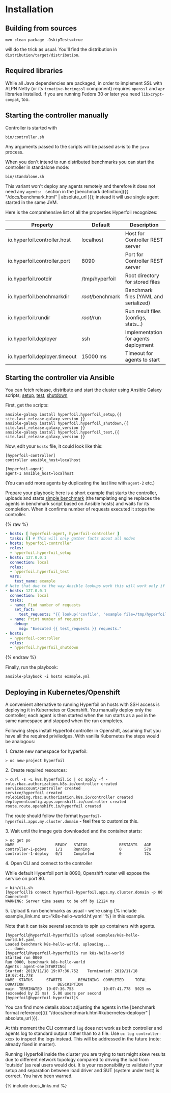 # Installation

## Building from sources

```
mvn clean package -DskipTests=true
```
will do the trick as usual. You'll find the distribution in `distribution/target/distribution`.

## Required libraries

While all Java dependencies are packaged, in order to implement SSL with ALPN Netty (or its `tcnative-boringssl` component) requires `openssl` and `apr` libraries installed. If you are running Fedora 30 or later you need `libxcrypt-compat`, too.

## Starting the controller manually

Controller is started with
```
bin/controller.sh
```
Any arguments passed to the scripts will be passed as-is to the `java` process.

When you don't intend to run distributed benchmarks you can start the controller in standalone mode:
```
bin/standalone.sh
```
This variant won't deploy any agents remotely and therefore it does not need any `agents: ` section in the [benchmark definition]({{ "/docs/benchmark.html" | absolute_url }}); instead it will use single agent started in the same JVM.

Here is the comprehensive list of all the properties Hyperfoil recognizes:

| Property                      | Default           | Description                           |
| ------------------------------|-------------------|---------------------------------------|
| io.hyperfoil.controller.host  | localhost         | Host for Controller REST server       |
| io.hyperfoil.controller.port  |              8090 | Port for Controller REST server       |
| io.hyperfoil.rootdir          | /tmp/hyperfoil    | Root directory for stored files       |
| io.hyperfoil.benchmarkdir     | *root*/benchmark  | Benchmark files (YAML and serialized) |
| io.hyperfoil.rundir           | *root*/run        | Run result files (configs, stats...)  |
| io.hyperfoil.deployer         | ssh               | Implementation for agents deployment  |
| io.hyperfoil.deployer.timeout | 15000 ms          | Timeout for agents to start           |

## Starting the controller via Ansible

You can fetch release, distribute and start the cluster using Ansible Galaxy scripts; [setup](https://github.com/Hyperfoil/hyperfoil_setup), [test](https://github.com/Hyperfoil/hyperfoil_test), [shutdown](https://github.com/Hyperfoil/hyperfoil_shutdown)

First, get the scripts:
```
ansible-galaxy install hyperfoil.hyperfoil_setup,{{ site.last_release.galaxy_version }}
ansible-galaxy install hyperfoil.hyperfoil_shutdown,{{ site.last_release.galaxy_version }}
ansible-galaxy install hyperfoil.hyperfoil_test,{{ site.last_release.galaxy_version }}
```

Now, edit your `hosts` file, it could look like this:
```
[hyperfoil-controller]
controller ansible_host=localhost

[hyperfoil-agent]
agent-1 ansible_host=localhost
```
(You can add more agents by duplicating the last line with `agent-2` etc.)

Prepare your playbook; here is a short example that starts the controller, uploads and starts [simple benchmark](https://github.com/Hyperfoil/hyperfoil_test/blob/master/benchmarks/example.yaml.j2) (the templating engine replaces the agents in benchmark script based on Ansible hosts) and waits for its completion. When it confirms number of requests executed it stops the controller.

{% raw %}
```yaml
- hosts: [ hyperfoil-agent, hyperfoil-controller ]
  tasks: [] # This will only gather facts about all nodes
- hosts: hyperfoil-controller
  roles:
  - hyperfoil.hyperfoil_setup
- hosts: 127.0.0.1
  connection: local
  roles:
  - hyperfoil.hyperfoil_test
  vars:
    test_name: example
# Note that due to the way Ansible lookups work this will work only if hyperfoil-controller == localhost
- hosts: 127.0.0.1
  connection: local
  tasks:
  - name: Find number of requests
    set_fact:
      test_requests: "{{ lookup('csvfile', 'example file=/tmp/hyperfoil/workspace/run/' + test_runid + '/stats/total.csv col=2 delimiter=,')}}"
  - name: Print number of requests
    debug:
      msg: "Executed {{ test_requests }} requests."
- hosts:
  - hyperfoil-controller
  roles:
  - hyperfoil.hyperfoil_shutdown
```
{% endraw %}

Finally, run the playbook:
```
ansible-playbook -i hosts example.yml
```

## Deploying in Kubernetes/Openshift

A convenient alternative to running Hyperfoil on hosts with SSH access is deploying it in Kubernetes or Openshift. You manually deploy only the controller; each agent is then started when the run starts as a `pod` in the same namespace and stopped when the run completes.

Following steps install Hyperfoil controller in Openshift, assuming that you have all the required priviledges. With vanilla Kubernetes the steps would be analogous:

<span>1.</span> Create new namespace for hyperfoil:
```
> oc new-project hyperfoil
```

<span>2.</span> Create required resources:
```
> curl -s -L k8s.hyperfoil.io | oc apply -f -
role.rbac.authorization.k8s.io/controller created
serviceaccount/controller created
service/hyperfoil created
rolebinding.rbac.authorization.k8s.io/controller created
deploymentconfig.apps.openshift.io/controller created
route.route.openshift.io/hyperfoil created
```

The route should follow the format `hyperfoil-hyperfoil.apps.my.cluster.domain` - feel free to customize this.

<span>3.</span> Wait until the image gets downloaded and the container starts:
```
> oc get po
NAME                  READY   STATUS              RESTARTS   AGE
controller-1-pqbvs    1/1     Running             0          57s
controller-1-deploy   0/1     Completed           0          72s
```

<span>4.</span> Open CLI and connect to the controller

While default Hyperfoil port is 8090, Openshift router will expose the service on port 80.
```
> bin/cli.sh
[hyperfoil]$ connect hyperfoil-hyperfoil.apps.my.cluster.domain -p 80
Connected!
WARNING: Server time seems to be off by 12124 ms
```

<span>5.</span> Upload & run benchmarks as usual - we're using {% include example_link.md src='k8s-hello-world.hf.yaml' %} in this example.

Note that it can take several seconds to spin up containers with agents.

```
[hyperfoil@hyperfoil-hyperfoil]$ upload examples/k8s-hello-world.hf.yaml
Loaded benchmark k8s-hello-world, uploading...
... done.
[hyperfoil@hyperfoil-hyperfoil]$ run k8s-hello-world
Started run 0000
Run 0000, benchmark k8s-hello-world
Agents: agent-one[STARTING]
Started: 2019/11/18 19:07:36.752    Terminated: 2019/11/18 19:07:41.778
NAME  STATUS      STARTED       REMAINING  COMPLETED     TOTAL DURATION               DESCRIPTION
main  TERMINATED  19:07:36.753             19:07:41.778  5025 ms (exceeded by 25 ms)  5.00 users per second
[hyperfoil@hyperfoil-hyperfoil]$
```

You can find more details about adjusting the agents in the [benchmark format reference]({{ "/docs/benchmark.html#kubernetes-deployer" | absolute_url }}).

At this moment the CLI command `log` does not work as both controller and agents log to standard output rather than to a file. Use `oc log controller-xxxx` to inspect the logs instead. This will be addressed in the future (note: already fixed in master).

Running Hyperfoil inside the cluster you are trying to test might skew results due to different network topology compared to driving the load from 'outside' (as real users would do). It is your responsibility to validate if your setup and separation between load driver and SUT (system under test) is correct. You have been warned.

{% include docs_links.md %}